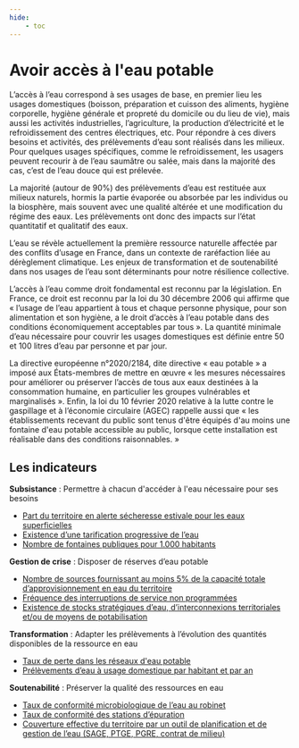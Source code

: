 ```yaml
---
hide:
    - toc
---
```


# Avoir accès à l'eau potable

L’accès à l’eau correspond à ses usages de base, en premier lieu les usages domestiques (boisson, préparation et cuisson des aliments, hygiène corporelle, hygiène générale et propreté du domicile ou du lieu de vie), mais aussi les activités industrielles, l’agriculture, la production d’électricité et le refroidissement des centres électriques, etc. Pour répondre à ces divers besoins et activités, des prélèvements d’eau sont réalisés dans les milieux. Pour quelques usages spécifiques, comme le refroidissement, les usagers peuvent recourir à de l’eau saumâtre ou salée, mais dans la majorité des cas, c’est de l’eau douce qui est prélevée.

La majorité (autour de 90%) des prélèvements d’eau est restituée aux milieux naturels, hormis la partie évaporée ou absorbée par les individus ou la biosphère, mais souvent avec une qualité altérée et une modification du régime des eaux. Les prélèvements ont donc des impacts sur l’état quantitatif et qualitatif des eaux.

L’eau se révèle actuellement la première ressource naturelle affectée par des conflits d’usage en France, dans un contexte de raréfaction liée au dérèglement climatique. Les enjeux de transformation et de soutenabilité dans nos usages de l’eau sont déterminants pour notre résilience collective. 
    
L’accès à l’eau comme droit fondamental est reconnu par la législation. En France, ce droit est reconnu par la loi du 30 décembre 2006 qui affirme que « l’usage de l’eau appartient à tous et chaque personne physique, pour son alimentation et son hygiène, a le droit d’accès à l’eau potable dans des conditions économiquement acceptables par tous ». La quantité minimale d’eau nécessaire pour couvrir les usages domestiques est définie entre 50 et 100 litres d’eau par personne et par jour.
    
La directive européenne n°2020/2184, dite directive « eau potable » a imposé aux États-membres de mettre en œuvre « les mesures nécessaires pour améliorer ou préserver l’accès de tous aux eaux destinées à la consommation humaine, en particulier les groupes vulnérables et marginalisés ». Enfin, la loi du 10 février 2020 relative à la lutte contre le gaspillage et à l’économie circulaire (AGEC) rappelle aussi que « les établissements recevant du public sont tenus d'être équipés d'au moins une fontaine d'eau potable accessible au public, lorsque cette installation est réalisable dans des conditions raisonnables. »

## Les indicateurs

**Subsistance** : Permettre à chacun d'accéder à l'eau nécessaire pour ses besoins
- [Part du territoire en alerte sécheresse estivale pour les eaux superficielles](https://konsilion.github.io/diag360/pages/indicateurs/vitaux/acces_eau/indicateur_1/)
- [Existence d’une tarification progressive de l’eau](#)
- [Nombre de fontaines publiques pour 1.000 habitants](#)

**Gestion de crise** : Disposer de réserves d’eau potable
- [Nombre de sources fournissant au moins 5% de la capacité totale d’approvisionnement en eau du territoire](#)
- [Fréquence des interruptions de service non programmées](#)
- [Existence de stocks stratégiques d’eau, d’interconnexions territoriales et/ou de moyens de potabilisation](#)

**Transformation** : Adapter les prélèvements à l’évolution des quantités disponibles de la ressource en eau
- [Taux de perte dans les réseaux d'eau potable](#)
- [Prélèvements d’eau à usage domestique par habitant et par an](#)

**Soutenabilité** : Préserver la qualité des ressources en eau
- [Taux de conformité microbiologique de l’eau au robinet](#)
- [Taux de conformité des stations d’épuration](#)
- [Couverture effective du territoire par un outil de planification et de gestion de l’eau (SAGE, PTGE, PGRE, contrat de milieu)](#)



